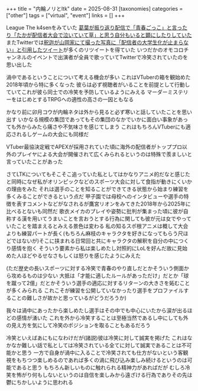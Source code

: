 +++
title = "内輪ノリとltk"
date = 2025-08-31
[taxonomies]
categories = ["other"]
tags = ["virtual", "event"]
links = []
+++

League The k4senをみていた
[葛葉が振り返り配信で「青春ごっこ」と言ったり「たかが配信者大会で泣いていて草」と思う自分もいると顕にしたりしていた](https://www.youtube.com/live/-xrfsPqvEaI?si=4qOM8hXUK4FEOZ4P)
またTwitterでは[釈迦が山岡家にて撮った写真に「配信者の大学生化が止まらない」と引用したツイート](https://x.com/worldpeace6478/status/1960399087926415605 )が多くのリツイートを得ていた
いつだかのオモコロチャンネルのイベントで出演者が全員で歌っていてTwitterで冷笑されていたのを思い出した

渦中であるということについて考える機会が多い
これはVTuberの箱を観始めた2018年頃から特に多くなった
彼らは必ず視聴者がいることを前提として行動していてこれが彼ら同士での冷笑を予防しているようにみえる
マーダーミステリーをはじめとするTRPGへの適性の高さの一因ともなる

かなり前に卯月コウが内輪ネタは外から見ると必ず寒いと話していたことを思い出す
いかなる規模の集団であってもその集団のなかでいかに面白い事象があっても外からみたら痛さや不気味さを感じてしまう
これはもちろんVTuberにも適応されるしゲームの大会にも同様だ

VTuber最協決定戦でAPEXが採用されていた頃に海外の配信者がトッププロ以外のプレイヤによる大会が開催されて広くみられるというのは特殊で羨ましいと言っていたことがあった

さてLTKについてもそこそこ追っていた私としてはかなりアニメ的だなと感じたと同時になぜ私がオリンピックなどのスポーツ大会に対して食指が動きにくいかの理由をみた
それは選手のことを知ることができてきる状態から始まり練習を多くみることができるという点だ
甲子園では母校へのインタビューや選手の特徴を表すコメントなどがなされるが鷹宮リオンをみてきた2018年から2025年に比べるとないも同然だ
歌衣メイカのプレイや姿勢に批判が集まった頃に彼が自称する漢を用いてうまいことを言おうとする行為に関しても彼が元は女でやっていたことを踏まえるとみえる景色は変わる
私の知るスポ根アニメは概して大会よりも練習パートが長く(もちろん麻枝のキャラクタを好きになってもらう尺ほどではないが)そこに挟まれる日常回と共にキャラクタの解釈を自分の中につくり感情を抱く
そういう要素から私は楽しめたし対照的にLoLを好んだ故に見始めた人ほどやるせなさもしくは怒りを感じたようにみえた

(ただ歴史の長いスポーツに対する冷笑で青春のやり直しだとかそういう側面から攻めるものは少ない
大抵は「才能に適したルールがあっただけ」だとか「球を蹴って2億」だとかそういう選手の適応に対するリターンの大きさを妬むことが多くみられる
これこそが練習を公開していなかったり選手をプロファイルすることの難しさが故かと思っているがどうだろうか)

我々は渦中にあったから楽しめたし選手はその中でも中心にいたから涙が出るほどの感情が湧いた
これを外から冷笑することは至極当然であるし中にしても外の見え方を気にして冷笑のポジションを取ることもあるだろう

冷笑といえばあにもになわけだが(諸説)彼は冷笑に対して誠実を掲げた
これはなかなか難しい話で私としては冷笑されている全てに対して誠実であることは不可能かと思う
一方で自身が渦中に入ることで冷笑されても仕方がないという客観視をもちつつ楽しめるのであれば多くの渦に飛び込み楽しみ続けるというのは可能であると思う
もちろん新しいものに触れられる精神力があればだが
むしろ冷笑を怖がり何もしないというのは自信を楽しみから遠ざける行為でありその先は鬱にちかしいように思われる